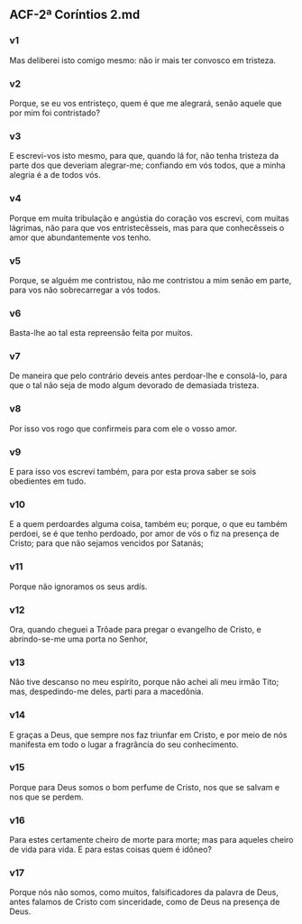 ## ACF-2ª Coríntios 2.md
### v1
 Mas deliberei isto comigo mesmo: não ir mais ter convosco em tristeza.
### v2
 Porque, se eu vos entristeço, quem é que me alegrará, senão aquele que por mim foi contristado?
### v3
 E escrevi-vos isto mesmo, para que, quando lá for, não tenha tristeza da parte dos que deveriam alegrar-me; confiando em vós todos, que a minha alegria é a de todos vós.
### v4
 Porque em muita tribulação e angústia do coração vos escrevi, com muitas lágrimas, não para que vos entristecêsseis, mas para que conhecêsseis o amor que abundantemente vos tenho.
### v5
 Porque, se alguém me contristou, não me contristou a mim senão em parte, para vos não sobrecarregar a vós todos.
### v6
 Basta-lhe ao tal esta repreensão feita por muitos.
### v7
 De maneira que pelo contrário deveis antes perdoar-lhe e consolá-lo, para que o tal não seja de modo algum devorado de demasiada tristeza.
### v8
 Por isso vos rogo que confirmeis para com ele o vosso amor.
### v9
 E para isso vos escrevi também, para por esta prova saber se sois obedientes em tudo.
### v10
 E a quem perdoardes alguma coisa, também eu; porque, o que eu também perdoei, se é que tenho perdoado, por amor de vós o fiz na presença de Cristo; para que não sejamos vencidos por Satanás;
### v11
 Porque não ignoramos os seus ardís.
### v12
 Ora, quando cheguei a Trôade para pregar o evangelho de Cristo, e abrindo-se-me uma porta no Senhor,
### v13
 Não tive descanso no meu espírito, porque não achei ali meu irmão Tito; mas, despedindo-me deles, parti para a macedônia.
### v14
 E graças a Deus, que sempre nos faz triunfar em Cristo, e por meio de nós manifesta em todo o lugar a fragrância do seu conhecimento.
### v15
 Porque para Deus somos o bom perfume de Cristo, nos que se salvam e nos que se perdem.
### v16
 Para estes certamente cheiro de morte para morte; mas para aqueles cheiro de vida para vida. E para estas coisas quem é idôneo?
### v17
 Porque nós não somos, como muitos, falsificadores da palavra de Deus, antes falamos de Cristo com sinceridade, como de Deus na presença de Deus.
